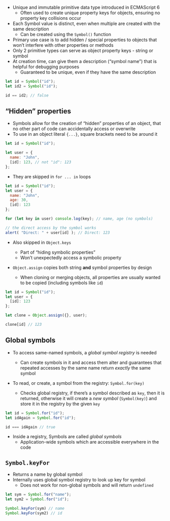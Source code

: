 - Unique and immutable primitive data type introduced in ECMAScript 6
  - Often used to create unique property keys for objects, ensuring no property key collisions occur
- Each Symbol value is distinct, even when multiple are created with the same description
  - Can be created using the `Symbol()` function
- Primary use case is to add hidden / special properties to objects that won’t interfere with other properties or methods
- Only 2 primitive types can serve as object property keys - string or symbol
- At creation time, can give them a description (“symbol name”) that is helpful for debugging purposes
  - Guaranteed to be unique, even if they have the same description

```js
let id = Symbol("id");
let id2 = Symbol("id");

id == id2; // false
```

## “Hidden” properties

- Symbols allow for the creation of “hidden” properties of an object, that no other part of code can accidentally access or overwrite
- To use in an object literal `{...}`, square brackets need to be around it

```js
let id = Symbol("id");

let user = {
  name: "John",
  [id]: 123, // not "id": 123
};
```
 - They are skipped in `for ... in` loops

```js
let id = Symbol("id");
let user = {
  name: "John",
  age: 30,
  [id]: 123
};

for (let key in user) console.log(key); // name, age (no symbols)

// the direct access by the symbol works
alert( "Direct: " + user[id] ); // Direct: 123
```
- Also skipped in `Object.keys`
	- Part of “hiding symbolic properties”
	- Won’t unexpectedly access a symbolic property

- `Object.assign` copies both string **and** symbol properties by design
	- When cloning or merging objects, all properties are usually wanted to be copied (including symbols like `id`)

```js
let id = Symbol("id");
let user = {
  [id]: 123
};

let clone = Object.assign({}, user);

clone[id] // 123
```

## Global symbols
- To access same-named symbols, a *global symbol registry* is needed
	- Can create symbols in it and access them alter and guarantees that repeated accesses by the same name return _exactly_ the same symbol

- To read, or create, a symbol from the registry: `Symbol.for(key)`
	- Checks global registry, if there’s a symbol described as `key`, then it is returned, otherwise it will create a _new symbol_ (`Symbol(key)`) and store it in the registry by the given `key`

```js
let id = Symbol.for("id");
let idAgain = Symbol.for("id");

id === idAgain // true
```

- Inside a registry, Symbols are called *global symbols*
	- Application-wide symbols which are accessible everywhere in the code

## `Symbol.keyFor`
- Returns a name by global symbol
- Internally uses global symbol registry to look up key for symbol
	- Does not work for non-global symbols and will return `undefined`
```javascript
let sym = Symbol.for("name");
let sym2 = Symbol.for("id");

Symbol.keyFor(sym) // name
Symbol.keyFor(sym2) // id
```

